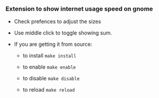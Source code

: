 ### Extension to show internet usage speed on gnome

* Check prefences to adjust the sizes

* Use middle click to toggle showing sum.

* If you are getting it from source:
    - to install
    ```make install```

    - to enable
    ```make enable```

    - to disable
    ```make disable```

    - to reload
    ```make reload```
